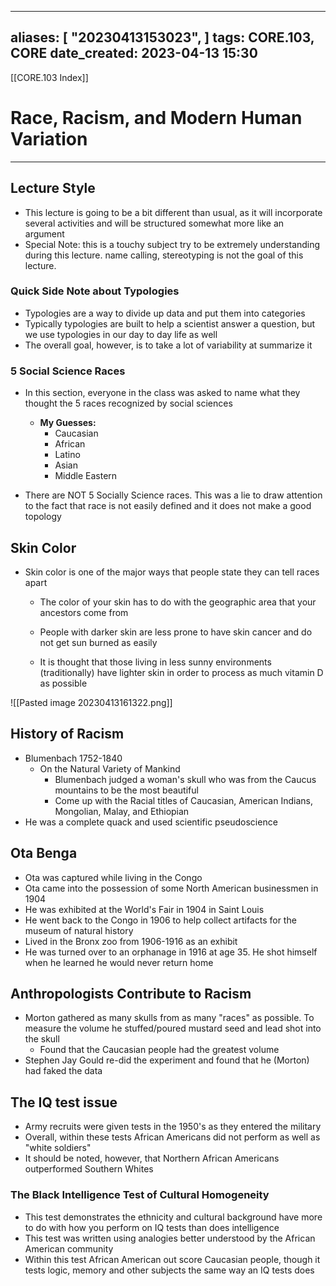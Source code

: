 
---
aliases: [ "20230413153023",  ]
tags: CORE.103, CORE
date_created: 2023-04-13 15:30
---
[[CORE.103 Index]]
# Race, Racism, and Modern Human Variation
---
## Lecture Style
- This lecture is going to be a bit different than usual, as it will incorporate several activities and will be structured somewhat more like an argument
- Special Note: this is a touchy subject try to be extremely understanding during this lecture. name calling, stereotyping is not the goal of this lecture. 

### Quick Side Note about Typologies
- Typologies are a way to divide up data and put them into categories
- Typically typologies are built to help a scientist answer a question, but we use typologies in our day to day life as well
- The overall goal, however, is to take a lot of variability at summarize it

### 5 Social Science Races
- In this section, everyone in the class was asked to name what they thought the 5 races recognized by social sciences
	- **My Guesses:**
		- Caucasian 
		- African
		- Latino
		- Asian
		- Middle Eastern

- There are NOT 5 Socially Science races. This was a lie to draw attention to the fact that race is not easily defined and it does not make a good topology

## Skin Color
- Skin color is one of the major ways that people state they can tell races apart
	- The color of your skin has to do with the geographic area that your ancestors come from
	- People with darker skin are less prone to have skin cancer and do not get sun burned as easily

	- It is thought that those living in less sunny environments (traditionally) have lighter skin in order to process as much vitamin D as possible

![[Pasted image 20230413161322.png]]

## History of Racism
- Blumenbach 1752-1840
	- On the Natural Variety of Mankind
		- Blumenbach judged a woman's skull who was from the Caucus mountains to be the most beautiful
		- Come up with the Racial titles of Caucasian, American Indians, Mongolian, Malay, and Ethiopian
- He was a complete quack and used scientific pseudoscience

## Ota Benga
- Ota was captured while living in the Congo
- Ota came into the possession of some North American businessmen in 1904
- He was exhibited at the World's Fair in 1904 in Saint Louis
- He went back to the Congo in 1906 to help collect artifacts for the museum of natural history
- Lived in the Bronx zoo from 1906-1916 as an exhibit
- He was turned over to an orphanage in 1916 at age 35. He shot himself when he learned he would never return home

## Anthropologists Contribute to Racism
- Morton gathered as many skulls from as many "races" as possible. To measure the volume he stuffed/poured mustard seed and lead shot into the skull
	- Found that the Caucasian people had the greatest volume
- Stephen Jay Gould re-did the experiment and found that he (Morton) had faked the data

## The IQ test issue
- Army recruits were given tests in the 1950's as they entered the military
- Overall, within these tests African Americans did not perform as well as "white soldiers"
- It should be noted, however, that Northern African Americans outperformed Southern Whites

### The Black Intelligence Test of Cultural Homogeneity
- This test demonstrates the ethnicity and cultural background have more to do with how you perform on IQ tests than does intelligence
- This test was written using analogies better understood by the African American community
- Within this test African American out score Caucasian people, though it tests logic, memory and other subjects the same way an IQ tests does


